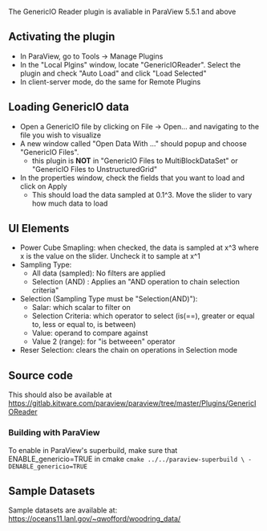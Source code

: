 The GenericIO Reader plugin is avaliable in ParaView 5.5.1 and above

## Activating the plugin
- In ParaView, go to Tools -> Manage Plugins
- In the "Local Plgins" window, locate "GenericIOReader". Select the plugin and check "Auto Load" and click "Load Selected"
- In client-server mode, do the same for Remote Plugins


## Loading GenericIO data
 - Open a GenericIO file by clicking on File -> Open... and navigating to the file you wish to visualize
 - A new window called "Open Data With ..." should popup and choose "GenericIO Files".
   - this plugin is **NOT** in "GenericIO Files to MultiBlockDataSet" or "GenericIO Files to UnstructuredGrid"
 - In the properties window, check the fields that you want to load and click on Apply
   - This should load the data sampled at 0.1^3. Move the slider to vary how much data to load
   
## UI Elements
  - Power Cube Smapling: when checked, the data is sampled at x^3 where x is the value on the slider. Uncheck it to sample at x^1
  - Sampling Type:
    - All data (sampled): No filters are applied
    - Selection (AND) : Applies an "AND operation to chain selection criteria"
  - Selection (Sampling Type must be "Selection(AND)"):
    - Salar: which scalar to filter on
    - Selection Criteria: which operator to select (is(==), greater or equal to, less or equal to, is between)
    - Value: operand to compare against
    - Value 2 (range): for "is betweeen" operator
  - Reser Selection: clears the chain on operations in Selection mode
  
  
## Source code
This should also be available at https://gitlab.kitware.com/paraview/paraview/tree/master/Plugins/GenericIOReader

### Building with ParaView
To enable in ParaView's superbuild, make sure that ENABLE_genericio=TRUE in cmake
``
cmake ../../paraview-superbuild \
-DENABLE_genericio=TRUE
``
## Sample Datasets
Sample datasets are available at: https://oceans11.lanl.gov/~qwofford/woodring_data/
